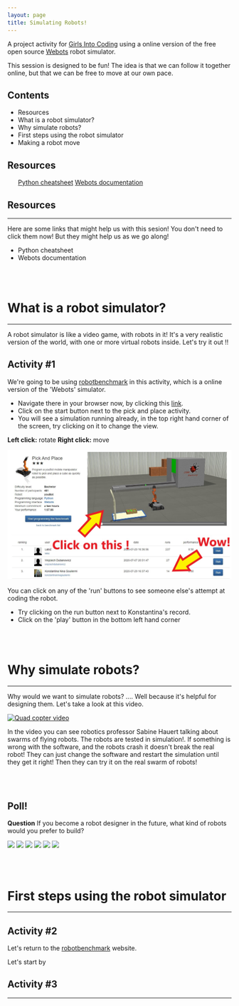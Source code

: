 ```yaml
---
layout: page
title: Simulating Robots! 
---
```


A project activity for [Girls Into Coding](https://www.girlsintocoding.com/) using a online version of the free open source [Webots](https://www.cyberbotics.com/) robot simulator.

This session is designed to be fun! The idea is that we can follow it together online, but that we can be free to move at our own pace.

<div class="container p-3 my-3 bg-light text-gray">
<h2>Contents</h2>
<ul class="list-group">
  <li class="list-group-item">Resources</li>
  <li class="list-group-item">What is a robot simulator?</li>
  <li class="list-group-item">Why simulate robots?</li>
  <li class="list-group-item">First steps using the robot simulator</li>
  <li class="list-group-item">Making a robot move</li>
</ul>
</div>

<div class="container p-3 my-3 bg-info text-info">
<h2>Resources</h2>
<ul class="list-group">
  <a href="https://www.pythoncheatsheet.org/" class="list-group-item list-group-item-action">Python cheatsheet</a>
  <a href="https://www.cyberbotics.com/doc/reference/index" class="list-group-item list-group-item-action">Webots documentation</a>
</ul>
</div>

## Resources
---
Here are some links that might help us with this sesion! You don't need to click them now! But they might help us as we go along!

* Python cheatsheet
* Webots documentation

<!--Comment: Paragrpah spacing-->
<br>
<br>

# What is a robot simulator?
---
A robot simulator is like a video game, with robots in it! It's a very realistic version of the world, with one or more virtual robots inside. Let's try it out !! 

<div class="container p-3 my-3 bg-primary text-primary">
<h2>Activity #1</h2>
</div>

We're going to be using [robotbenchmark](https://robotbenchmark.net/) in this activity, which is a online version of the 'Webots' simulator. 

* Navigate there in your browser now, by clicking this [link](https://robotbenchmark.net/).
* Click on the start button next to the pick and place activity.
* You will see a simulation running already, in the top right hand corner of the screen, try clicking on it to change the view.

<p class="text-primary"><b>Left click:</b> rotate   <b>Right click:</b> move</p>

![introPicture](images/pickAndPlaceScreenText.jpg)

You can click on any of the 'run' buttons to see someone else's attempt at coding the robot. 
* Try clicking on the run button next to Konstantina's record.
* Click on the 'play' button in the bottom left hand corner

<!--Comment: Paragrpah spacing-->
<br>
<br>

# Why simulate robots?
---

Why would we want to simulate robots? .... Well because it's helpful for designing them. Let's take a look at this video.

[![Quad copter video](https://img.youtube.com/vi/xNKR2f1ov2s/0.jpg)](https://youtu.be/xNKR2f1ov2s?t=97)

In the video you can see robotics professor Sabine Hauert talking about swarms of flying robots. The robots are tested in simulation!. If something is wrong with the software, and the robots crash it doesn't break the real robot! They can just change the software and restart the simulation until they get it right! Then they can try it on the real swarm of robots!

<svg class="bi" width="32" height="32" fill="currentColor">
  <use xlink:href="bootstrap-icons.svg#heart-fill"/>
</svg>

<div class="container p-3 my-3 bg-info text-white">
<h2>Poll!</h2>
<b>Question</b> If you become a robot designer in the future, what kind of robots would you prefer to build?
</div>

<!--Comment: Start of markdown poll-->
[![](https://api.gh-polls.com/poll/01EEJ2P9FR88HJSQ80FQ9N4QZR/Social%20robots)](https://api.gh-polls.com/poll/01EEJ2P9FR88HJSQ80FQ9N4QZR/Social%20robots/vote)
[![](https://api.gh-polls.com/poll/01EEJ2P9FR88HJSQ80FQ9N4QZR/Flying%20robots)](https://api.gh-polls.com/poll/01EEJ2P9FR88HJSQ80FQ9N4QZR/Flying%20robots/vote)
[![](https://api.gh-polls.com/poll/01EEJ2P9FR88HJSQ80FQ9N4QZR/Swarms%20of%20robots)](https://api.gh-polls.com/poll/01EEJ2P9FR88HJSQ80FQ9N4QZR/Swarms%20of%20robots/vote)
[![](https://api.gh-polls.com/poll/01EEJ2P9FR88HJSQ80FQ9N4QZR/Medical%20robots)](https://api.gh-polls.com/poll/01EEJ2P9FR88HJSQ80FQ9N4QZR/Medical%20robots/vote)
[![](https://api.gh-polls.com/poll/01EEJ2P9FR88HJSQ80FQ9N4QZR/Soft%20animal-like%20robots)](https://api.gh-polls.com/poll/01EEJ2P9FR88HJSQ80FQ9N4QZR/Soft%20animal-like%20robots/vote)
[![](https://api.gh-polls.com/poll/01EEJ2P9FR88HJSQ80FQ9N4QZR/Self%20driving%20robots)](https://api.gh-polls.com/poll/01EEJ2P9FR88HJSQ80FQ9N4QZR/Self%20driving%20robots/vote)
<!--Comment: End of markdown poll-->

<!--Comment: Paragrpah spacing-->
<br>
<br>

# First steps using the robot simulator
---
<div class="container p-3 my-3 bg-primary text-primary">
<h2>Activity #2</h2>
</div>

Let's return to the [robotbenchmark](https://robotbenchmark.net/) website.

Let's start by 

<div class="container p-3 my-3 bg-primary text-primary">
<h2>Activity #3</h2>
</div>


---


